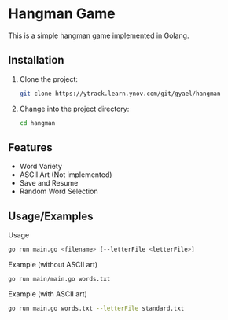 
#  Hangman Game

This is a simple hangman game implemented in Golang.


## Installation

1. Clone the project:

    ```bash
    git clone https://ytrack.learn.ynov.com/git/gyael/hangman
    ```

2. Change into the project directory:

    ```bash
    cd hangman    
    ```
## Features

- Word Variety
- ASCII Art (Not implemented)
- Save and Resume
- Random Word Selection

## Usage/Examples

Usage
```bash
go run main.go <filename> [--letterFile <letterFile>]
```

Example (without ASCII art)
```bash
go run main/main.go words.txt
```

Example (with ASCII art)
```bash
go run main.go words.txt --letterFile standard.txt
```

